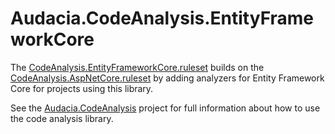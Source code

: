 # Audacia.CodeAnalysis.EntityFrameworkCore

The [CodeAnalysis.EntityFrameworkCore.ruleset](https://audacia.visualstudio.com/Audacia/_git/Audacia.CodeAnalysis?path=%2FAudacia.CodeAnalysis%2FCodeAnalysis.EntityFrameworkCore.ruleset) builds on the [CodeAnalysis.AspNetCore.ruleset](https://audacia.visualstudio.com/Audacia/_git/Audacia.CodeAnalysis?path=%2FAudacia.CodeAnalysis%2FCodeAnalysis.AspNetCore.ruleset) by adding analyzers for Entity Framework Core for projects using this library.

See the [Audacia.CodeAnalysis](https://dev.azure.com/audacia/Audacia/_git/Audacia.CodeAnalysis?path=%2FAudacia.CodeAnalysis%2FREADME.md) project for full information about how to use the code analysis library.